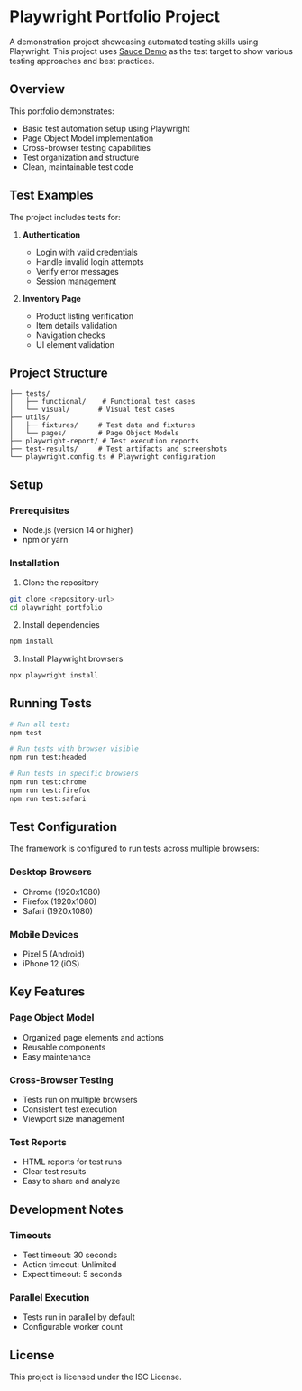 # Playwright Portfolio Project

A demonstration project showcasing automated testing skills using Playwright. This project uses [Sauce Demo](https://www.saucedemo.com/) as the test target to show various testing approaches and best practices.

## Overview

This portfolio demonstrates:
- Basic test automation setup using Playwright
- Page Object Model implementation
- Cross-browser testing capabilities
- Test organization and structure
- Clean, maintainable test code

## Test Examples

The project includes tests for:
1. **Authentication**
   - Login with valid credentials
   - Handle invalid login attempts
   - Verify error messages
   - Session management

2. **Inventory Page**
   - Product listing verification
   - Item details validation
   - Navigation checks
   - UI element validation

## Project Structure

```
├── tests/
│   ├── functional/    # Functional test cases
│   └── visual/       # Visual test cases
├── utils/
│   ├── fixtures/     # Test data and fixtures
│   └── pages/        # Page Object Models
├── playwright-report/ # Test execution reports
├── test-results/     # Test artifacts and screenshots
└── playwright.config.ts # Playwright configuration
```

## Setup

### Prerequisites
- Node.js (version 14 or higher)
- npm or yarn

### Installation

1. Clone the repository
```bash
git clone <repository-url>
cd playwright_portfolio
```

2. Install dependencies
```bash
npm install
```

3. Install Playwright browsers
```bash
npx playwright install
```

## Running Tests

```bash
# Run all tests
npm test

# Run tests with browser visible
npm run test:headed

# Run tests in specific browsers
npm run test:chrome
npm run test:firefox
npm run test:safari
```

## Test Configuration

The framework is configured to run tests across multiple browsers:

### Desktop Browsers
- Chrome (1920x1080)
- Firefox (1920x1080)
- Safari (1920x1080)

### Mobile Devices
- Pixel 5 (Android)
- iPhone 12 (iOS)

## Key Features

### Page Object Model
- Organized page elements and actions
- Reusable components
- Easy maintenance

### Cross-Browser Testing
- Tests run on multiple browsers
- Consistent test execution
- Viewport size management

### Test Reports
- HTML reports for test runs
- Clear test results
- Easy to share and analyze

## Development Notes

### Timeouts
- Test timeout: 30 seconds
- Action timeout: Unlimited
- Expect timeout: 5 seconds

### Parallel Execution
- Tests run in parallel by default
- Configurable worker count

## License

This project is licensed under the ISC License.
